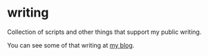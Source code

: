 # writing

Collection of scripts and other things that support my public writing.

You can see some of that writing at [my blog](https://ziyadedher.com/blog).
